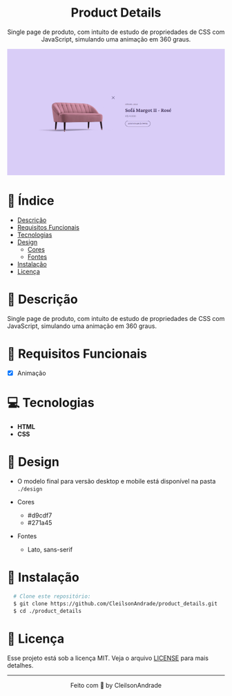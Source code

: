 <div align="center">
  <h1>Product Details</h1>
  <p>Single page de produto, com intuito de estudo de propriedades de CSS com JavaScript, simulando uma animação em 360 graus.</p>
  <img src="./design/desktop.gif" alt="Logo" width="800">
</div>

# 📒 Índice
* [Descrição](#descrição)
* [Requisitos Funcionais](#requisitos)
* [Tecnologias](#tecnologias)
* [Design](#design)
  * [Cores](#cores)
  * [Fontes](#fontes)
* [Instalação](#instalação)
* [Licença](#licença)

# 📃 <span id="descrição">Descrição</span>
Single page de produto, com intuito de estudo de propriedades de CSS com JavaScript, simulando uma animação em 360 graus.

# 📌 <span id="requisitos">Requisitos Funcionais</span>
- [x] Animação

# 💻 <span id="tecnologias">Tecnologias</span>
- **HTML**
- **CSS**

# 🎨 <span id="design">Design</span>
- O modelo final para versão desktop e mobile está disponível na pasta `./design`

- <span id="cores">Cores<br></span>
  * #d9cdf7<br>
  * #271a45<br>

- <span id="fontes">Fontes<br></span>
  * Lato, sans-serif

# 🚀 <span id="instalação">Instalação</span>
```bash
  # Clone este repositório:
  $ git clone https://github.com/CleilsonAndrade/product_details.git
  $ cd ./product_details
```

# 📝 <span id="licença">Licença</span>
Esse projeto está sob a licença MIT. Veja o arquivo [LICENSE](LICENSE) para mais detalhes.

---

<p align="center">
  Feito com 💜 by CleilsonAndrade
</p>